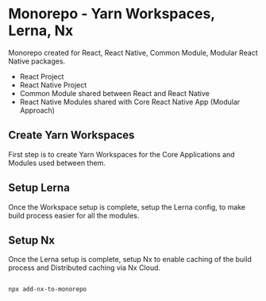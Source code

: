 # Monorepo - Yarn Workspaces, Lerna, Nx

Monorepo created for React, React Native, Common Module, Modular React Native packages.

- React Project
- React Native Project
- Common Module shared between React and React Native
- React Native Modules shared with Core React Native App (Modular Approach)

## Create Yarn Workspaces

First step is to create Yarn Workspaces for the Core Applications and Modules used between them.

## Setup Lerna

Once the Workspace setup is complete, setup the Lerna config, to make build process easier for all the modules.

## Setup Nx

Once the Lerna setup is complete, setup Nx to enable caching of the build process and Distributed caching via Nx Cloud.

```bash

npx add-nx-to-monorepo

```
